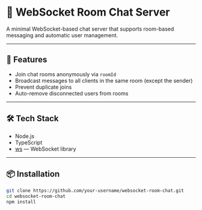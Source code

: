 # 🧩 WebSocket Room Chat Server

A minimal WebSocket-based chat server that supports room-based messaging and automatic user management.

---

## 🚀 Features

- Join chat rooms anonymously via `roomId`
- Broadcast messages to all clients in the same room (except the sender)
- Prevent duplicate joins
- Auto-remove disconnected users from rooms

---

## 🛠️ Tech Stack

- Node.js
- TypeScript
- [ws](https://github.com/websockets/ws) — WebSocket library

---

## 📦 Installation

```bash
git clone https://github.com/your-username/websocket-room-chat.git
cd websocket-room-chat
npm install
